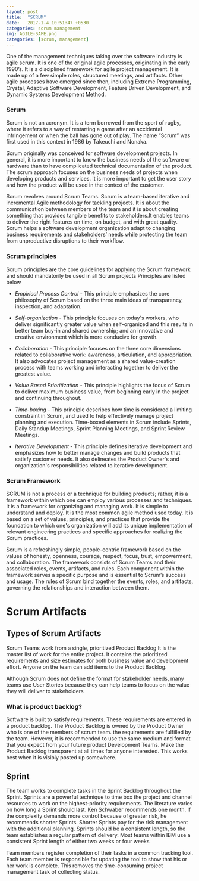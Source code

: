 ```yaml
---
layout: post
title:  "SCRUM"
date:   2017-1-4 10:51:47 +0530
categories: scrum management
img: AGILE-SAFE.png
categories: [scrum, management]
---
```

One of the management techniques taking over the software industry is agile scrum. It is one of the original agile processes, originating in the early 1990’s. It is a disciplined framework for agile project management. It is made up of a few simple roles, structured meetings, and artifacts. Other agile processes have emerged since then, including Extreme Programming, Crystal, Adaptive Software Development, Feature Driven Development, and Dynamic Systems Development Method.

### Scrum

Scrum is not an acronym. It is a term borrowed from the sport of rugby, where it refers to a way of restarting a game after an accidental infringement or when the ball has gone out of play. The name “Scrum” was first used in this context in 1986 by Takeuchi and Nonaka.

Scrum originally was conceived for software development projects. In general, it is more important to know the business needs of the software or hardware than to have complicated technical documentation of the product. The scrum approach focuses on the business needs of projects when developing products and services. It is more important to get the user story and how the product will be used in the context of the customer.  

Scrum revolves around Scrum Teams. Scrum is a team-based iterative and incremental Agile methodology for tackling projects. It is about the communication between members of the team and it is about creating something that provides tangible benefits to stakeholders.It enables teams to deliver the right features on time, on budget, and with great quality. Scrum helps a software development organization adapt to changing business requirements and stakeholders’ needs while protecting the team from unproductive disruptions to their workflow. 

### Scrum principles

Scrum principles are the core guidelines for applying the Scrum framework and should mandatorily be used in all Scrum projects 
Principles are listed below

- *Empirical Process Control* - This principle emphasizes the core philosophy of Scrum based on the three main ideas of transparency, inspection, and adaptation.
    
- *Self-organization* - This principle focuses on today's workers, who deliver significantly greater value when self-organized and this results in better team buy-in and shared ownership; and an innovative and creative environment which is more conducive for growth.

- *Collaboration* - This principle focuses on the three core dimensions related to collaborative work: awareness, articulation, and appropriation. It also advocates project management as a shared value-creation process with teams working and interacting together to deliver the greatest value. 

- *Value Based Prioritization* - This principle highlights the focus of Scrum to deliver maximum business value, from beginning early in the project and continuing throughout. 

- *Time-boxing* - This principle describes how time is considered a limiting constraint in Scrum, and used to help effectively manage project planning and execution. Time-boxed elements in Scrum include Sprints, Daily Standup Meetings, Sprint Planning Meetings, and Sprint Review Meetings. 

- *Iterative Development* - This principle defines iterative development and emphasizes how to better manage changes and build products that satisfy customer needs. It also delineates the Product Owner's and organization's responsibilities related to iterative development. 

### Scrum Framework

SCRUM is not a process or a technique for building products; rather, it is a framework within which one can employ various processes and techniques.  It is a framework for organizing and managing work. It is simple to understand and deploy. It is the most common agile method used today.  It is based on a set of values, principles, and practices that provide the foundation to which one's organization will add its unique implementation of relevant engineering practices and specific approaches for realizing the Scrum practices. 

Scrum is a refreshingly simple, people-centric framework based on the values of honesty, openness, courage, respect, focus, trust, empowerment, and collaboration.   The framework consists of Scrum Teams and their associated roles, events, artifacts, and rules. Each component within the framework serves a specific purpose and is essential to Scrum’s success and usage.    The rules of Scrum bind together the events, roles, and artifacts, governing the relationships and interaction between them. 


# Scrum Artifacts
## Types of Scrum Artifacts

Scrum Teams work from a single, prioritized Product Backlog It is the master list of work for the entire project. It contains the prioritized requirements and size estimates for both business value and development effort. Anyone on the team can add items to the Product Backlog.

Although Scrum does not define the format for stakeholder needs, many teams use User Stories because they can help teams to focus on the value they will deliver to stakeholders


### What is product backlog?

Software is built to satisfy requirements. These requirements are entered in a product backlog. The Product Backlog is owned by the Product Owner who is one of the members of scrum team.  the requirements are fulfilled by the team.
However, it is recommended to use the same medium and format that you expect from your future product Development Teams. Make the Product Backlog transparent at all times for anyone interested. This works best when it is visibly posted up somewhere.

## Sprint

The team works to complete tasks in the Sprint Backlog throughout the Sprint. Sprints are a powerful technique to time box the project and channel resources to work on the highest-priority requirements. The literature varies on how long a Sprint should last. Ken Schwaber recommends one month. If the complexity demands more control because of greater risk, he recommends
shorter Sprints. Shorter Sprints pay for the risk management with the additional planning. Sprints should be a consistent length, so the team establishes a regular pattern of delivery. Most teams within IBM use a consistent Sprint length of either two weeks or four weeks

Team members register completion of their tasks in a common tracking tool. Each team member is responsible for updating the tool to show that his or her work is complete. This removes the time-consuming project management task of collecting status.

